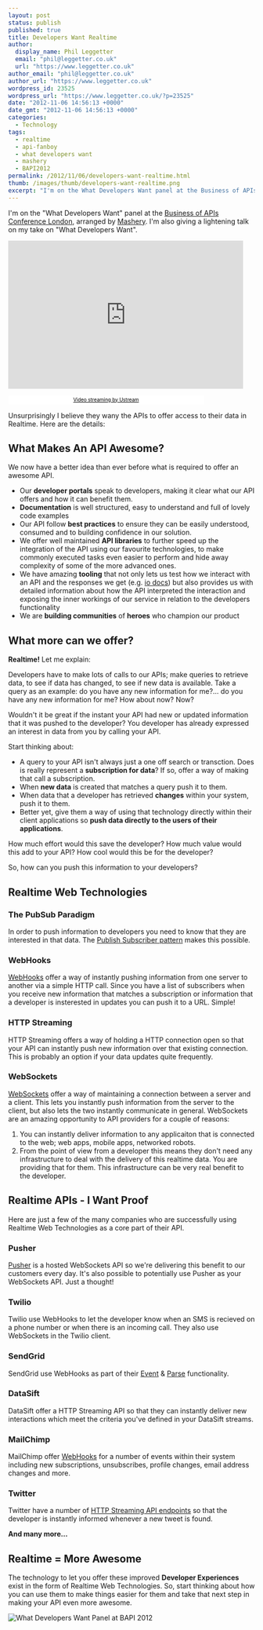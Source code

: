 ```yaml
---
layout: post
status: publish
published: true
title: Developers Want Realtime
author:
  display_name: Phil Leggetter
  email: "phil@leggetter.co.uk"
  url: "https://www.leggetter.co.uk"
author_email: "phil@leggetter.co.uk"
author_url: "https://www.leggetter.co.uk"
wordpress_id: 23525
wordpress_url: "https://www.leggetter.co.uk/?p=23525"
date: "2012-11-06 14:56:13 +0000"
date_gmt: "2012-11-06 14:56:13 +0000"
categories:
  - Technology
tags:
  - realtime
  - api-fanboy
  - what developers want
  - mashery
  - BAPI2012
permalink: /2012/11/06/developers-want-realtime.html
thumb: /images/thumb/developers-want-realtime.png
excerpt: "I'm on the What Developers Want panel at the Business of APIs Conference London, arranged by Mashery. I'm also giving a lightening talk on my take on What Developers Want. Unsurprisingly I believe they wany the APIs to offer access to their data in Realtime. Here are the details."
---
```


<p>I'm on the "What Developers Want" panel at the <a href="http://apiconference.com/about-2012/london-2012/">Business of APIs Conference London</a>, arranged by <a href="http://www.mashery.com/">Mashery</a>. I'm also giving a lightening talk on my take on "What Developers Want".</p>
<p><iframe width="480" height="302" src="http://www.ustream.tv/embed/recorded/26755655/highlight/310780?v=3&amp;wmode=direct" scrolling="no" frameborder="0" style="border: 0px none transparent;">    </iframe></p>
<p><a href="http://www.ustream.tv/" style="padding: 2px 0px 4px; width: 400px; background: #ffffff; display: block; color: #000000; font-weight: normal; font-size: 10px; text-decoration: underline; text-align: center;" target="_blank">Video streaming by Ustream</a></p>
<p>Unsurprisingly I believe they wany the APIs to offer access to their data in Realtime. Here are the details:</p>
<h2>What Makes An API Awesome?</h2>
<p>We now have a better idea than ever before what is required to offer an awesome API.</p>
<ul>
<li>Our <strong>developer portals</strong> speak to developers, making it clear what our API offers and how it can benefit them.</li>
<li><strong>Documentation</strong> is well structured, easy to understand and full of lovely code examples</li>
<li>Our API follow <strong>best practices</strong> to ensure they can be easily understood, consumed and to building confidence in our solution.</li>
<li>We offer well maintained <strong>API libraries</strong> to further speed up the integration of the API using our favourite technologies, to make commonly executed tasks even easier to perform and hide away complexity of some of the more advanced ones.</li>
<li>We have amazing <strong>tooling</strong> that not only lets us test how we interact with an API and the responses we get (e.g. <a href="http://www.mashery.com/product/io-docs">io docs</a>) but also provides us with detailed information about how the API interpreted the interaction and exposing the inner workings of our service in relation to the developers functionality</li>
<li>We are <strong>building communities</strong> of <strong>heroes</strong> who champion our product</li>
</ul>
<h2>What more can we offer?</h2>
<p><strong>Realtime!</strong> Let me explain:</p>
<p>Developers have to make lots of calls to our APIs; make queries to retrieve data, to see if data has changed, to see if new data is available. Take a query as an example: do you have any new information for me?... do you have any new information for me? How about now? Now?</p>
<p>Wouldn't it be great if the instant your API had new or updated information that it was pushed to the developer? You developer has already expressed an interest in data from you by calling your API.</p>
<p>Start thinking about:</p>
<ul>
<li>A query to your API isn't always just a one off search or transction. Does is really represent a <strong>subscription for data</strong>? If so, offer a way of making that call a subscription.</li>
<li>When <strong>new data</strong> is created that matches a query push it to them.</li>
<li>When data that a developer has retrieved <strong>changes</strong> within your system, push it to them.</li>
<li>Better yet, give them a way of using that technology directly within their client applications so <strong>push data directly to the users of their applications</strong>.</li>
</ul>
<p>How much effort would this save the developer? How much value would this add to your API? How cool would this be for the developer?</p>
<p>So, how can you push this information to your developers?</p>
<h2>Realtime Web Technologies</h2>
<h3>The PubSub Paradigm</h3>
<p>In order to push information to developers you need to know that they are interested in that data. The <a href="http://en.wikipedia.org/wiki/Publish%E2%80%93subscribe_pattern">Publish Subscriber pattern</a> makes this possible.</p>
<h3>WebHooks</h3>
<p><a href="http://en.wikipedia.org/wiki/Webhook">WebHooks</a> offer a way of instantly pushing information from one server to another via a simple HTTP call. Since you have a list of subscribers when you receive new information that matches a subscription or information that a developer is insterested in updates you can push it to a URL. Simple!</p>
<h3>HTTP Streaming</h3>
<p>HTTP Streaming offers a way of holding a HTTP connection open so that your API can instantly push new information over that existing connection. This is probably an option if your data updates quite frequently.</p>
<h3>WebSockets</h3>
<p><a href="http://en.wikipedia.org/wiki/WebSockets">WebSockets</a> offer a way of maintaining a connection between a server and a client. This lets you instantly push information from the server to the client, but also lets the two instantly communicate in general. WebSockets are an amazing opportunity to API providers for a couple of reasons:</p>
<ol>
<li>You can instantly deliver information to any applicaiton that is connected to the web; web apps, mobile apps, networked robots.</li>
<li>From the point of view from a developer this means they don't need any infrastructure to deal with the delivery of this realtime data. You are providing that for them. This infrastructure can be very real benefit to the developer.</li>
</ol>
<h2>Realtime APIs - I Want Proof</h2>
<p>Here are just a few of the many companies who are successfully using Realtime Web Technologies as a core part of their API.</p>
<h3>Pusher</h3>
<p><a href="http://pusher.com">Pusher</a> is a hosted WebSockets API so we're delivering this benefit to our customers every day. It's also possible to potentially use Pusher as your WebSockets API. Just a thought!</p>
<h3>Twilio</h3>
<p>Twilio use WebHooks to let the developer know when an SMS is recieved on a phone number or when there is an incoming call. They also use WebSockets in the Twilio client.</p>
<h3>SendGrid</h3>
<p>SendGrid use WebHooks as part of their <a href="http://sendgrid.com/docs/API%20Reference/Webhooks/event.html">Event</a> &amp; <a href="http://sendgrid.com/docs/API%20Reference/Webhooks/parse.html">Parse</a> functionality.</p>
<h3>DataSift</h3>
<p>DataSift offer a HTTP Streaming API so that they can instantly deliver new interactions which meet the criteria you've defined in your DataSift streams.</p>
<h3>MailChimp</h3>
<p>MailChimp offer <a href="http://apidocs.mailchimp.com/webhooks/">WebHooks</a> for a number of events within their system including new subscriptions, unsubscribes, profile changes, email address changes and more.</p>
<h3>Twitter</h3>
<p>Twitter have a number of <a href="https://dev.twitter.com/docs/streaming-apis">HTTP Streaming API endpoints</a> so that the developer is instantly informed whenever a new tweet is found.</p>
<p><strong>And many more…</strong></p>
<h2>Realtime = More Awesome</h2>
<p>The technology to let you offer these improved <strong>Developer Experiences</strong> exist in the form of Realtime Web Technologies. So, start thinking about how you can use them to make things easier for them and take that next step in making your API even more awesome.</p>
<p><img src="http://f.cl.ly/items/3L1Q2530423b473T1O2F/bapi2012_dev_panel.jpg" alt="What Developers Want Panel at BAPI 2012" /></p>
